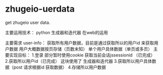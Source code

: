 # zhugeio-uerdata
get zhugeio user data.

主要运用技术：
python 生成器和迭代器 在web的运用

主要需求 user-info：
获取所有用户数据，目前是通过获取所以的用户id 来获取用户数据
用户大概数据按页存储（页数未知）
单个用户具体数据（单页或多页）
主要实现目标：
1.登录 部分暂时使用cookie 获取当前会话jssessionid （已完成）
2.获取所以用户id（已完成） 这块使用了 生成器和迭代器
3.获取所以用户具体数据（post 请求根据id 获取数据）
4.存储所以用户数据
  

